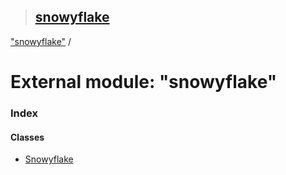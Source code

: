 > ## [snowyflake](../README.md)

["snowyflake"](_snowyflake_.md) /

# External module: "snowyflake"

### Index

#### Classes

* [Snowyflake](../classes/_snowyflake_.snowyflake.md)